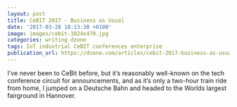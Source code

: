 ```yaml
---
layout: post
title: CeBIT 2017 - Business as Usual
date: '2017-03-28 18:13:30 +0100'
image: images/cebit-1024x470.jpg
categories: writing dzone
tags: IoT industrial CeBIT conferences enterprise
publication_url: https://dzone.com/articles/cebit-2017-business-as-usual
---
```


I’ve never been to CeBit before, but it’s reasonably well-known on the tech conference circuit for announcements, and as it’s only a two-hour train ride from home, I jumped on a Deutsche Bahn and headed to the Worlds largest fairground in Hannover.
